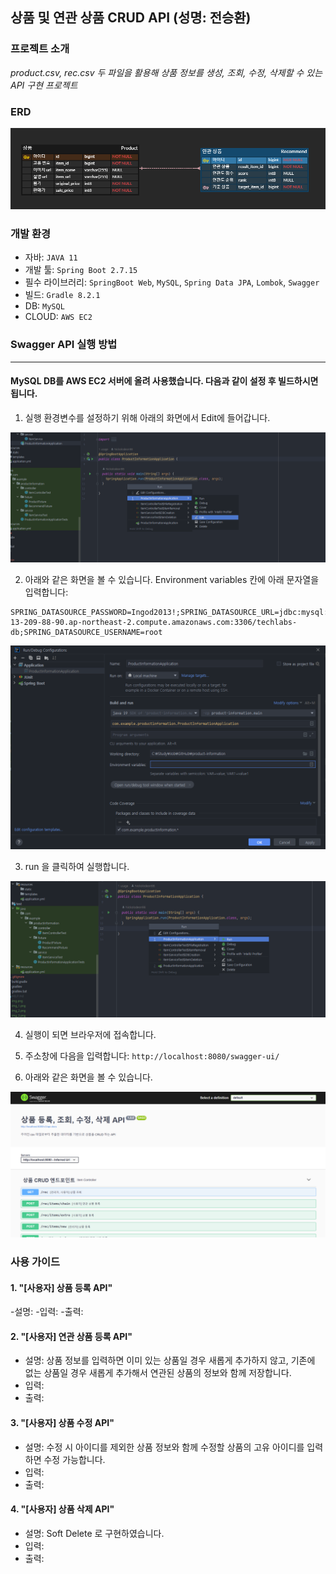 ## 상품 및 연관 상품 CRUD API (성명: 전승환)

### 프로젝트 소개

_product.csv, rec.csv 두 파일을 활용해 상품 정보를 생성, 조회, 수정, 삭제할 수 있는 API 구현 프로젝트_

### ERD


![erd.png](images/erd.png)

### 개발 환경

- 자바: ``JAVA 11``
- 개발 툴: ``Spring Boot 2.7.15``
- 필수 라이브러리: ``SpringBoot Web``, ``MySQL``, ``Spring Data JPA``, ``Lombok``, ``Swagger``
- 빌드: ``Gradle 8.2.1``
- DB: ``MySQL``
- CLOUD: ``AWS EC2``

### Swagger API 실행 방법
<hr>

#### MySQL DB를 AWS EC2 서버에 올려 사용했습니다. 다음과 같이 설정 후 빌드하시면 됩니다.
1. 실행 환경변수를 설정하기 위해 아래의 화면에서 Edit에 들어갑니다. 

![img_1.png](images/img_1.png)

2. 아래와 같은 화면을 볼 수 있습니다. Environment variables 칸에 아래 문자열을 입력합니다:
```
SPRING_DATASOURCE_PASSWORD=Ingod2013!;SPRING_DATASOURCE_URL=jdbc:mysql://ec2-13-209-88-90.ap-northeast-2.compute.amazonaws.com:3306/techlabs-db;SPRING_DATASOURCE_USERNAME=root
```
![img_3.png](images/img_3.png)

3. run 을 클릭하여 실행합니다.

![img_5.png](images/img_5.png)

4. 실행이 되면 브라우저에 접속합니다.

5. 주소창에 다음을 입력합니다:
``http://localhost:8080/swagger-ui/``

6. 아래와 같은 화면을 볼 수 있습니다. 

![img_6.png](images/img_6.png)

### 사용 가이드

#### 1. "[사용자] 상품 등록 API"

-설명:
-입력:
-출력:

#### 2. "[사용자] 연관 상품 등록 API"

- 설명: 상품 정보를 입력하면 이미 있는 상품일 경우 새롭게 추가하지 않고, 기존에 없는 상품일 경우 새롭게 추가해서 연관된 상품의 정보와 함께 저장합니다.
- 입력:
- 출력:

#### 3. "[사용자] 상품 수정 API"

- 설명: 수정 시 아이디를 제외한 상품 정보와 함께 수정할 상품의 고유 아이디를 입력하면 수정 가능합니다.
- 입력:
- 출력:

#### 4. "[사용자] 상품 삭제 API"

- 설명: Soft Delete 로 구현하였습니다.
- 입력:
- 출력: